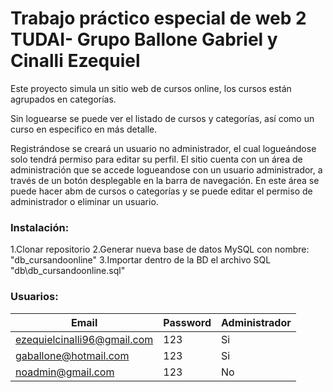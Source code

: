 # Trabajo práctico especial de web 2 TUDAI- Grupo Ballone Gabriel y Cinalli Ezequiel
Este proyecto simula un sitio web de cursos online, los cursos están agrupados en categorías. 

Sin loguearse se puede ver el listado de cursos y categorías, así como un curso en especifico en más detalle.

Registrándose se creará un usuario no administrador, el cual logueándose solo tendrá permiso para editar su perfil.
El sitio cuenta con un área de administración que se accede logueandose con un usuario administrador, a través de un botón desplegable en la barra de navegación. En este área se puede hacer abm de cursos o categorías y se puede editar el permiso de administrador o eliminar un usuario.

### Instalación:
1.Clonar repositorio
2.Generar nueva base de datos MySQL con nombre: "db_cursandoonline"
3.Importar dentro de la BD el archivo SQL "db\db_cursandoonline.sql"

### Usuarios:

  | Email | Password | Administrador |
| --------- | --------- | --------- |
| ezequielcinalli96@gmail.com | 123 | Si |
| gaballone@hotmail.com | 123 | Si |
| noadmin@gmail.com | 123 | No |
